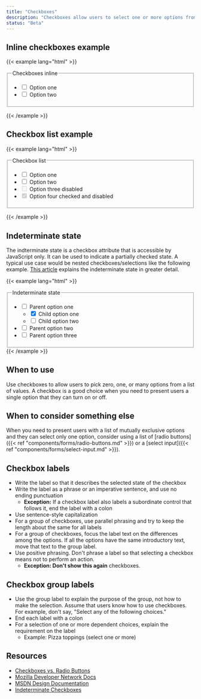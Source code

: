 ```yaml
---
title: "Checkboxes"
description: "Checkboxes allow users to select one or more options from a list of choices."
status: "Beta"
---
```

## Inline checkboxes example
{{< example lang="html" >}}<form>
    <fieldset>
        <legend class="sr-only">Checkboxes inline</legend>
        <ul class="rvt-inline-list">
            <li>
                <input type="checkbox" name="checkbox-demo" id="checkbox-1">
                <label for="checkbox-1" class="rvt-m-right-sm">Option one</label>
            </li>
            <li>
                <input type="checkbox" name="checkbox-demo" id="checkbox-2">
                <label for="checkbox-2">Option two</label>
            </li>
        </ul>
    </fieldset>
</form>
{{< /example >}}

## Checkbox list example
{{< example lang="html" >}}<form>
    <fieldset>
        <legend class="sr-only">Checkbox list</legend>
        <ul class="rvt-plain-list">
            <li>
                <input type="checkbox" name="checkbox-demo" id="checkbox-3">
                <label for="checkbox-3" class="rvt-m-right-sm">Option one</label>
            </li>
            <li>
                <input type="checkbox" name="checkbox-demo" id="checkbox-4">
                <label for="checkbox-4">Option two</label>
            </li>
            <li>
                <input type="checkbox" name="checkbox-demo" id="checkbox-4-disable" disabled>
                <label for="checkbox-4-disable">Option three disabled</label>
            </li>
            <li>
                <input type="checkbox" name="checkbox-demo" id="checkbox-5" disabled checked>
                <label for="checkbox-5">Option four checked and disabled</label>
            </li>
        </ul>
    </fieldset>
</form>
{{< /example >}}

## Indeterminate state
The indterminate state is a checkbox attribute that is accessible by JavaScript only. It can be used to indicate a partially checked state. A typical use case would be nested checkboxes/selections like the following example. [This article](https://css-tricks.com/indeterminate-checkboxes/) explains the indeterminate state in greater detail.

{{< example lang="html" >}}<fieldset>
    <legend class="rvt-sr-only">Indeterminate state</legend>
    <ul class="rvt-plain-list">
        <li>
            <input type="checkbox" name="checkbox-demo" id="checkbox-indeterminate">
            <label for="checkbox-indeterminate">Parent option one</label>
            <ul class="rvt-plain-list rvt-p-left-lg">
                <li>
                    <input type="checkbox" name="checkbox-demo" id="checkbox-6-1" checked>
                    <label for="checkbox-6-1">Child option one</label>
                </li>
                <li>
                    <input type="checkbox" name="checkbox-demo" id="checkbox-6-2">
                    <label for="checkbox-6-2">Child option two</label>
                </li>
            </ul>
        </li>
        <li>
            <input type="checkbox" name="checkbox-demo" id="checkbox-7">
            <label for="checkbox-7">Parent option two</label>
        </li>
        <li>
            <input type="checkbox" name="checkbox-demo" id="checkbox-8">
            <label for="checkbox-8">Parent option three</label>
        </li>
    </ul>
</fieldset>
{{< /example >}}

## When to use
Use checkboxes to allow users to pick zero, one, or many options from a list of values. A checkbox is a good choice when you need to present users a single option that they can turn on or off.

## When to consider something else
When you need to present users with a list of mutually exclusive options and they can select only one option, consider using a list of [radio buttons]({{< ref "components/forms/radio-buttons.md" >}}) or a [select input]({{< ref "components/forms/select-input.md" >}}).

## Checkbox labels
- Write the label so that it describes the selected state of the checkbox
- Write the label as a phrase or an imperative sentence, and use no ending punctuation
  - **Exception:** If a checkbox label also labels a subordinate control that follows it, end the label with a colon
- Use sentence-style capitalization
- For a group of checkboxes, use parallel phrasing and try to keep the length about the same for all labels
- For a group of checkboxes, focus the label text on the differences among the options. If all the options have the same introductory text, move that text to the group label.
- Use positive phrasing. Don't phrase a label so that selecting a checkbox means not to perform an action.
  - **Exception: Don't show this again** checkboxes.

## Checkbox group labels
- Use the group label to explain the purpose of the group, not how to make the selection. Assume that users know how to use checkboxes. For example, don't say, "Select any of the following choices."
- End each label with a colon
- For a selection of one or more dependent choices, explain the requirement on the label
  - Example: Pizza toppings (select one or more)

## Resources
- [Checkboxes vs. Radio Buttons](https://www.nngroup.com/articles/checkboxes-vs-radio-buttons/)
- [Mozilla Developer Network Docs](https://developer.mozilla.org/en-US/docs/Web/HTML/Element/input/checkbox)
- [MSDN Design Documentation](https://msdn.microsoft.com/en-us/library/windows/desktop/dn742401.aspx)
- [Indeterminate Checkboxes](https://css-tricks.com/indeterminate-checkboxes/)
